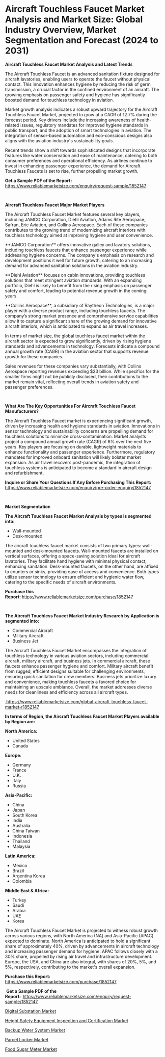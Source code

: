 <p><h1>Aircraft Touchless Faucet Market Analysis and Market Size: Global Industry Overview, Market Segmentation and Forecast (2024 to 2031)</h1></p><p><strong>Aircraft Touchless Faucet Market Analysis and Latest Trends</strong></p>
<p><p>The Aircraft Touchless Faucet is an advanced sanitation fixture designed for aircraft lavatories, enabling users to operate the faucet without physical contact. This innovation enhances hygiene by reducing the risk of germ transmission, a crucial factor in the confined environment of an aircraft. The growing emphasis on passenger safety and hygiene has significantly boosted demand for touchless technology in aviation.</p><p>Market growth analysis indicates a robust upward trajectory for the Aircraft Touchless Faucet Market, projected to grow at a CAGR of 12.7% during the forecast period. Key drivers include the increasing awareness of health-related issues, regulatory mandates for improved hygiene standards in public transport, and the adoption of smart technologies in aviation. The integration of sensor-based automation and eco-conscious designs also aligns with the aviation industry's sustainability goals. </p><p>Recent trends show a shift towards sophisticated designs that incorporate features like water conservation and ease of maintenance, catering to both consumer preferences and operational efficiency. As airlines continue to invest in enhancing passenger experience, the demand for Aircraft Touchless Faucets is set to rise, further propelling market growth.</p></p>
<p><strong>Get a Sample PDF of the Report:&nbsp;</strong> <a href="https://www.reliablemarketsize.com/enquiry/request-sample/1852147?utm_campaign=1510&utm_medium=2&utm_source=Github&utm_content=ia&utm_term=19102024&utm_id=aircraft-touchless-faucet">https://www.reliablemarketsize.com/enquiry/request-sample/1852147</a></p>
<p>&nbsp;</p>
<p><strong>Aircraft Touchless Faucet Major Market Players</strong></p>
<p><p>The Aircraft Touchless Faucet Market features several key players, including JAMCO Corporation, Diehl Aviation, Adams Rite Aerospace, Safran, Erie Aviation, and Collins Aerospace. Each of these companies contributes to the growing trend of modernizing aircraft interiors with touchless technology aimed at improving hygiene and user convenience.</p><p>**JAMCO Corporation** offers innovative galley and lavatory solutions, including touchless faucets that enhance passenger experience while addressing hygiene concerns. The company's emphasis on research and development positions it well for future growth, catering to an increasing demand for advanced sanitation solutions in the aviation industry. </p><p>**Diehl Aviation** focuses on cabin innovations, providing touchless solutions that meet stringent aviation standards. With an expanding portfolio, Diehl is likely to benefit from the rising emphasis on passenger safety and comfort, leading to potential revenue growth in the coming years.</p><p>**Collins Aerospace**, a subsidiary of Raytheon Technologies, is a major player with a diverse product range, including touchless faucets. The company’s strong market presence and comprehensive service capabilities allow it to capture a significant share of the growing demand for innovative aircraft interiors, which is anticipated to expand as air travel increases.</p><p>In terms of market size, the global touchless faucet market within the aircraft sector is expected to grow significantly, driven by rising hygiene standards and advancements in technology. Forecasts indicate a compound annual growth rate (CAGR) in the aviation sector that supports revenue growth for these companies. </p><p>Sales revenues for these companies vary substantially, with Collins Aerospace reporting revenues exceeding $23 billion. While specifics for the smaller firms might not be publicly disclosed, their contributions to the market remain vital, reflecting overall trends in aviation safety and passenger preferences.</p></p>
<p>&nbsp;</p>
<p><strong>What Are The Key Opportunities For Aircraft Touchless Faucet Manufacturers?</strong></p>
<p><p>The Aircraft Touchless Faucet market is experiencing significant growth, driven by increasing health and hygiene standards in aviation. Innovations in sensor technology and sustainability concerns are propelling demand for touchless solutions to minimize cross-contamination. Market analysts project a compound annual growth rate (CAGR) of 6% over the next five years. Key players are focusing on durable, lightweight materials to enhance functionality and passenger experience. Furthermore, regulatory mandates for improved onboard sanitation will likely bolster market expansion. As air travel recovers post-pandemic, the integration of touchless systems is anticipated to become a standard in aircraft design and refurbishment.</p></p>
<p><strong>Inquire or Share Your Questions If Any Before Purchasing This Report:</strong> <a href="https://www.reliablemarketsize.com/enquiry/pre-order-enquiry/1852147?utm_campaign=1510&utm_medium=2&utm_source=Github&utm_content=ia&utm_term=19102024&utm_id=aircraft-touchless-faucet">https://www.reliablemarketsize.com/enquiry/pre-order-enquiry/1852147</a></p>
<p>&nbsp;</p>
<p><strong>Market Segmentation</strong></p>
<p><strong>The Aircraft Touchless Faucet Market Analysis by types is segmented into:</strong></p>
<p><ul><li>Wall-mounted</li><li>Desk-mounted</li></ul></p>
<p><p>The aircraft touchless faucet market consists of two primary types: wall-mounted and desk-mounted faucets. Wall-mounted faucets are installed on vertical surfaces, offering a space-saving solution ideal for aircraft lavatories. They facilitate hand hygiene with minimal physical contact, enhancing sanitation. Desk-mounted faucets, on the other hand, are affixed to counters or sinks, providing ease of access and convenience. Both types utilize sensor technology to ensure efficient and hygienic water flow, catering to the specific needs of aircraft environments.</p></p>
<p><strong>Purchase this Report:&nbsp;</strong><a href="https://www.reliablemarketsize.com/purchase/1852147?utm_campaign=1510&utm_medium=2&utm_source=Github&utm_content=ia&utm_term=19102024&utm_id=aircraft-touchless-faucet">https://www.reliablemarketsize.com/purchase/1852147</a></p>
<p>&nbsp;</p>
<p><strong>The Aircraft Touchless Faucet Market Industry Research by Application is segmented into:</strong></p>
<p><ul><li>Commercial Aircraft</li><li>Military Aircraft</li><li>Business Jet</li></ul></p>
<p><p>The Aircraft Touchless Faucet Market encompasses the integration of touchless technology in various aviation sectors, including commercial aircraft, military aircraft, and business jets. In commercial aircraft, these faucets enhance passenger hygiene and comfort. Military aircraft benefit from rugged, efficient designs suitable for challenging environments, ensuring quick sanitation for crew members. Business jets prioritize luxury and convenience, making touchless faucets a favored choice for maintaining an upscale ambiance. Overall, the market addresses diverse needs for cleanliness and efficiency across all aircraft types.</p></p>
<p><a href="https://www.reliablemarketsize.com/global-aircraft-touchless-faucet-market-r1852147?utm_campaign=1510&utm_medium=2&utm_source=Github&utm_content=ia&utm_term=19102024&utm_id=aircraft-touchless-faucet">&nbsp;https://www.reliablemarketsize.com/global-aircraft-touchless-faucet-market-r1852147</a></p>
<p><strong>In terms of Region, the Aircraft Touchless Faucet Market Players available by Region are:</strong></p>
<p>
    <p> <strong> North America: </strong>
        <ul>
            <li>United States</li>
            <li>Canada</li>
        </ul>
        </p> 
    <p> <strong> Europe: </strong>
        <ul>
            <li>Germany</li>
            <li>France</li>
            <li>U.K.</li>
            <li>Italy</li>
            <li>Russia</li>
        </ul>
        </p> 
    <p> <strong> Asia-Pacific: </strong>
        <ul>
            <li>China</li>
            <li>Japan</li>
            <li>South Korea</li>
            <li>India</li>
            <li>Australia</li>
            <li>China Taiwan</li>
            <li>Indonesia</li>
            <li>Thailand</li>
            <li>Malaysia</li>
        </ul>
        </p> 
    <p> <strong> Latin America: </strong>
        <ul>
            <li>Mexico</li>
            <li>Brazil</li>
            <li>Argentina Korea</li>
            <li>Colombia</li>
        </ul>
        </p> 
    <p> <strong> Middle East & Africa: </strong>
        <ul>
            <li>Turkey</li>
            <li>Saudi</li>
            <li>Arabia</li>
            <li>UAE</li>
            <li>Korea</li>
        </ul>
    </p>
    </p>
<p><p>The Aircraft Touchless Faucet Market is projected to witness robust growth across various regions, with North America (NA) and Asia-Pacific (APAC) expected to dominate. North America is anticipated to hold a significant share of approximately 40%, driven by advancements in aircraft technology and increasing passenger demand for hygiene. APAC follows closely with a 30% share, propelled by rising air travel and infrastructure development. Europe, the USA, and China are also integral, with shares of 20%, 5%, and 5%, respectively, contributing to the market's overall expansion.</p></p>
<p><strong>Purchase this Report: </strong><a href="https://www.reliablemarketsize.com/purchase/1852147?utm_campaign=1510&utm_medium=2&utm_source=Github&utm_content=ia&utm_term=19102024&utm_id=aircraft-touchless-faucet">https://www.reliablemarketsize.com/purchase/1852147</a></p>
<p>&nbsp;<strong>Get a Sample PDF of the Report:&nbsp;&nbsp;</strong><a href="https://www.reliablemarketsize.com/enquiry/request-sample/1852147?utm_campaign=1510&utm_medium=2&utm_source=Github&utm_content=ia&utm_term=19102024&utm_id=aircraft-touchless-faucet">https://www.reliablemarketsize.com/enquiry/request-sample/1852147</a></p>
<p><strong></strong></p>
<p><p><a href="https://www.linkedin.com/pulse/digital-substation-market-trends-detailed-study-its-segmentation-mpbpc?utm_campaign=1510&utm_medium=2&utm_source=Github&utm_content=ia&utm_term=19102024&utm_id=aircraft-touchless-faucet">Digital Substation Market</a></p><p><a href="https://github.com/FassouRP/Market-Research-Report-List-6/blob/main/height-safety-equipment-inspection-and-certification-market.md?utm_campaign=1510&utm_medium=2&utm_source=Github&utm_content=ia&utm_term=19102024&utm_id=aircraft-touchless-faucet">Height Safety Equipment Inspection and Certification Market</a></p><p><a href="https://issuu.com/reportprime-2/docs/backup-water-system-market-size-203_ab522392f07176?utm_campaign=1510&utm_medium=2&utm_source=Github&utm_content=ia&utm_term=19102024&utm_id=aircraft-touchless-faucet">Backup Water System Market</a></p><p><a href="https://www.linkedin.com/pulse/parcel-locker-market-segmentation-geographical-regions-forcast-7wiuc?utm_campaign=1510&utm_medium=2&utm_source=Github&utm_content=ia&utm_term=19102024&utm_id=aircraft-touchless-faucet">Parcel Locker Market</a></p><p><a href="https://issuu.com/reportprime-2/docs/food-sugar-meter-market-size-2030.p_7eb41d37b809fb?utm_campaign=1510&utm_medium=2&utm_source=Github&utm_content=ia&utm_term=19102024&utm_id=aircraft-touchless-faucet">Food Sugar Meter Market</a></p></p>